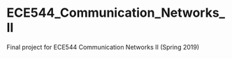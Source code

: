 # ECE544_Communication_Networks_II
Final project for ECE544 Communication Networks II (Spring 2019)
